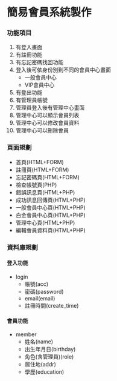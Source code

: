 # 簡易會員系統製作

### 功能項目
1. 有登入畫面
2. 有註冊功能
3. 有忘記密碼找回功能
4. 登入後可依身份別到不同的會員中心畫面
    * 一般會員中心
    * VIP會員中心
5. 有登出功能
6. 有管理員帳號
7. 管理員登入後有管理中心畫面
8. 管理中心可以顯示會員列表
9. 管理中心可以修改會員資料
10. 管理中心可以刪除會員

### 頁面規劃
* 首頁(HTML+FORM)
* 註冊頁(HTML+FORM)
* 忘記密碼頁(HTML+FORM)
* 檢查帳號頁(PHP)
* 錯誤訊息頁(HTML+PHP)
* 成功訊息回傳頁(HTML+PHP)
* 一般會員中心頁(HTML+PHP)
* 白金會員中心頁(HTML+PHP)
* 管理中心頁(HTML+PHP)
* 編輯會員資料頁(HTML+PHP)    

### 資料庫規劃
#### 登入功能
- login
    * 帳號(acc)
    * 密碼(password)
    * email(email)
    * 註冊時間(create_time)
#### 會員功能
- member
    * 姓名(name)
    * 出生年月日(birthday)
    * 角色(含管理員)(role)
    * 居住地(addr)
    * 學歷(education)